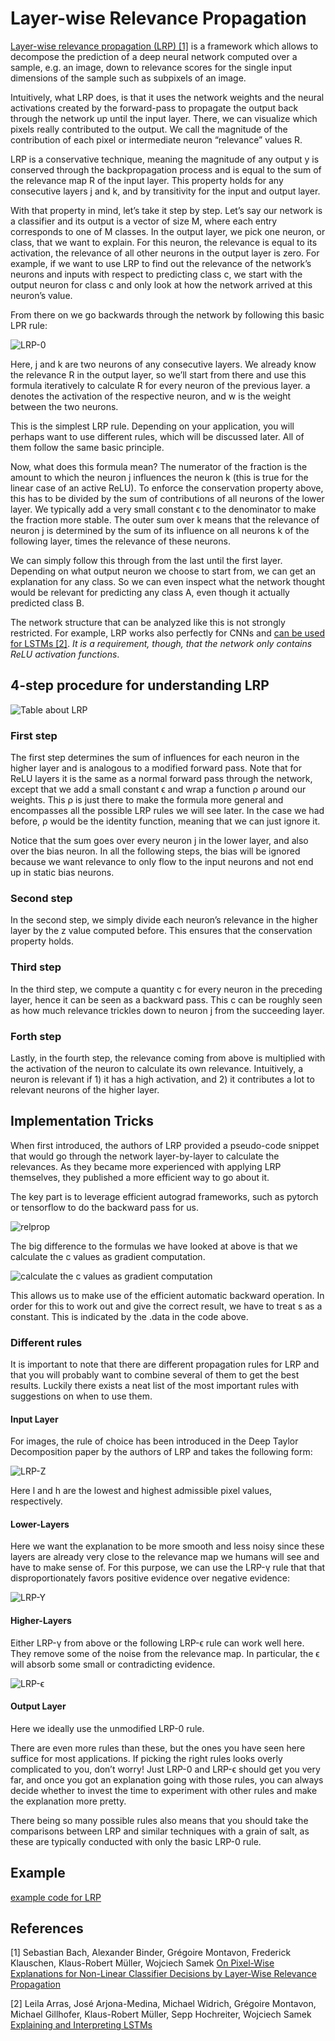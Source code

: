 # Layer-wise Relevance Propagation

[Layer-wise relevance propagation (LRP) [1]](https://journals.plos.org/plosone/article?id=10.1371/journal.pone.0130140) is a framework which allows to decompose the prediction of a deep neural network computed over a sample, e.g. an image, down to relevance scores for the single input dimensions of the sample such as subpixels of an image.

Intuitively, what LRP does, is that it uses the network weights and the neural activations created by the forward-pass to propagate the output back through the network up until the input layer. There, we can visualize which pixels really contributed to the output. We call the magnitude of the contribution of each pixel or intermediate neuron “relevance” values R.

LRP is a conservative technique, meaning the magnitude of any output y is conserved through the backpropagation process and is equal to the sum of the relevance map R of the input layer. This property holds for any consecutive layers j and k, and by transitivity for the input and output layer.

With that property in mind, let’s take it step by step. Let’s say our network is a classifier and its output is a vector of size M, where each entry corresponds to one of M classes. In the output layer, we pick one neuron, or class, that we want to explain. For this neuron, the relevance is equal to its activation, the relevance of all other neurons in the output layer is zero. For example, if we want to use LRP to find out the relevance of the network’s neurons and inputs with respect to predicting class c, we start with the output neuron for class c and only look at how the network arrived at this neuron’s value.

From there on we go backwards through the network by following this basic LPR rule:

![LRP-0](./imgs/lrp0.png)

Here, j and k are two neurons of any consecutive layers. We already know the relevance R in the output layer, so we’ll start from there and use this formula iteratively to calculate R for every neuron of the previous layer. a denotes the activation of the respective neuron, and w is the weight between the two neurons.

This is the simplest LRP rule. Depending on your application, you will perhaps want to use different rules, which will be discussed later. All of them follow the same basic principle.

Now, what does this formula mean? The numerator of the fraction is the amount to which the neuron j influences the neuron k (this is true for the linear case of an active ReLU). To enforce the conservation property above, this has to be divided by the sum of contributions of all neurons of the lower layer. We typically add a very small constant ϵ to the denominator to make the fraction more stable. The outer sum over k means that the relevance of neuron j is determined by the sum of its influence on all neurons k of the following layer, times the relevance of these neurons.

We can simply follow this through from the last until the first layer. Depending on what output neuron we choose to start from, we can get an explanation for any class. So we can even inspect what the network thought would be relevant for predicting any class A, even though it actually predicted class B.

The network structure that can be analyzed like this is not strongly restricted. For example, LRP works also perfectly for CNNs and [can be used for LSTMs [2]](https://link.springer.com/chapter/10.1007/978-3-030-28954-6_11). _It is a requirement, though, that the network only contains ReLU activation functions_.

## 4-step procedure for understanding LRP

![Table about LRP](./imgs/lrp_table.png)


### First step

The first step determines the sum of influences for each neuron in the higher layer and is analogous to a modified forward pass. Note that for ReLU layers it is the same as a normal forward pass through the network, except that we add a small constant ϵ and wrap a function ρ around our weights. This ρ is just there to make the formula more general and encompasses all the possible LRP rules we will see later. In the case we had before, ρ would be the identity function, meaning that we can just ignore it.

Notice that the sum goes over every neuron j in the lower layer, and also over the bias neuron. In all the following steps, the bias will be ignored because we want relevance to only flow to the input neurons and not end up in static bias neurons.

### Second step

In the second step, we simply divide each neuron’s relevance in the higher layer by the z value computed before. This ensures that the conservation property holds.

### Third step

In the third step, we compute a quantity c for every neuron in the preceding layer, hence it can be seen as a backward pass. This c can be roughly seen as how much relevance trickles down to neuron j from the succeeding layer.

### Forth step

Lastly, in the fourth step, the relevance coming from above is multiplied with the activation of the neuron to calculate its own relevance. Intuitively, a neuron is relevant if 1) it has a high activation, and 2) it contributes a lot to relevant neurons of the higher layer.

## Implementation Tricks

When first introduced, the authors of LRP provided a pseudo-code snippet that would go through the network layer-by-layer to calculate the relevances. As they became more experienced with applying LRP themselves, they published a more efficient way to go about it.

The key part is to leverage efficient autograd frameworks, such as pytorch or tensorflow to do the backward pass for us.

![relprop](./imgs/lrp_code.png)

The big difference to the formulas we have looked at above is that we calculate the c values as gradient computation.

![calculate the c values as gradient computation](./imgs/lrp_c_val.png)

This allows us to make use of the efficient automatic backward operation. In order for this to work out and give the correct result, we have to treat s as a constant. This is indicated by the .data in the code above.

### Different rules

It is important to note that there are different propagation rules for LRP and that you will probably want to combine several of them to get the best results. Luckily there exists a neat list of the most important rules with suggestions on when to use them.

#### Input Layer

For images, the rule of choice has been introduced in the Deep Taylor Decomposition paper by the authors of LRP and takes the following form:

![LRP-Z](./imgs/lrp_z.png)

Here l and h are the lowest and highest admissible pixel values, respectively.

#### Lower-Layers

Here we want the explanation to be more smooth and less noisy since these layers are already very close to the relevance map we humans will see and have to make sense of. For this purpose, we can use the LRP-γ rule that that disproportionately favors positive evidence over negative evidence:

![LRP-Y](./imgs/lrp-y.png)

#### Higher-Layers

Either LRP-γ from above or the following LRP-ϵ rule can work well here. They remove some of the noise from the relevance map. In particular, the ϵ will absorb some small or contradicting evidence.

![LRP-ϵ](./imgs/lrp-e.png)

#### Output Layer

Here we ideally use the unmodified LRP-0 rule.

There are even more rules than these, but the ones you have seen here suffice for most applications. If picking the right rules looks overly complicated to you, don’t worry! Just LRP-0 and LRP-ϵ should get you very far, and once you got an explanation going with those rules, you can always decide whether to invest the time to experiment with other rules and make the explanation more pretty.

There being so many possible rules also means that you should take the comparisons between LRP and similar techniques with a grain of salt, as these are typically conducted with only the basic LRP-0 rule.

## Example

[example code for LRP](./src/LRP.ipynb)

## References

[1] Sebastian Bach, Alexander Binder, Grégoire Montavon, Frederick Klauschen, Klaus-Robert Müller, Wojciech Samek [On Pixel-Wise Explanations for Non-Linear Classifier Decisions by Layer-Wise Relevance Propagation](https://journals.plos.org/plosone/article?id=10.1371/journal.pone.0130140)

[2] Leila Arras, José Arjona-Medina, Michael Widrich, Grégoire Montavon, Michael Gillhofer, Klaus-Robert Müller, Sepp Hochreiter, Wojciech Samek [Explaining and Interpreting LSTMs](https://link.springer.com/chapter/10.1007/978-3-030-28954-6_11)
